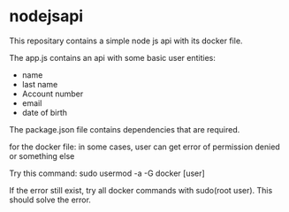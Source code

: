 # nodejsapi
This repositary contains a simple node js api with its docker file.

The app.js contains an api with some basic user entities:
- name
- last name
- Account number
- email
- date of birth

The package.json file contains dependencies that are required.


for the docker file:
in some cases, user can get error of permission denied or something else

Try this command: sudo usermod -a -G docker [user]

If the error still exist, try all docker commands with sudo(root user).
This should solve the error.